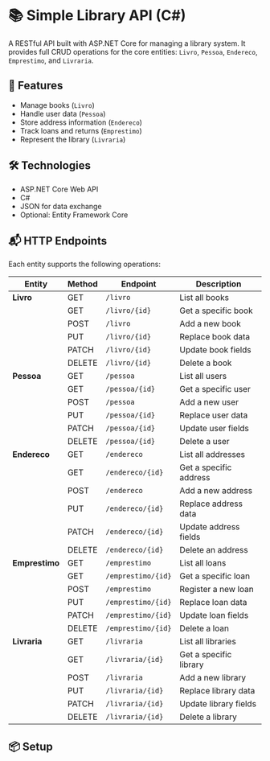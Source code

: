 # 📚 Simple Library API (C#)

A RESTful API built with ASP.NET Core for managing a library system. It provides full CRUD operations for the core entities: `Livro`, `Pessoa`, `Endereco`, `Emprestimo`, and `Livraria`.

## 🚀 Features

- Manage books (`Livro`)
- Handle user data (`Pessoa`)
- Store address information (`Endereco`)
- Track loans and returns (`Emprestimo`)
- Represent the library (`Livraria`)

## 🛠️ Technologies

- ASP.NET Core Web API
- C#
- JSON for data exchange
- Optional: Entity Framework Core

## 📬 HTTP Endpoints

Each entity supports the following operations:

| Entity       | Method  | Endpoint                 | Description                              |
|--------------|---------|--------------------------|------------------------------------------|
| **Livro**     | GET     | `/livro`                 | List all books                           |
|              | GET     | `/livro/{id}`            | Get a specific book                      |
|              | POST    | `/livro`                 | Add a new book                           |
|              | PUT     | `/livro/{id}`            | Replace book data                        |
|              | PATCH   | `/livro/{id}`            | Update book fields                       |
|              | DELETE  | `/livro/{id}`            | Delete a book                            |
| **Pessoa**    | GET     | `/pessoa`                | List all users                           |
|              | GET     | `/pessoa/{id}`           | Get a specific user                      |
|              | POST    | `/pessoa`                | Add a new user                           |
|              | PUT     | `/pessoa/{id}`           | Replace user data                        |
|              | PATCH   | `/pessoa/{id}`           | Update user fields                       |
|              | DELETE  | `/pessoa/{id}`           | Delete a user                            |
| **Endereco**  | GET     | `/endereco`              | List all addresses                       |
|              | GET     | `/endereco/{id}`         | Get a specific address                   |
|              | POST    | `/endereco`              | Add a new address                        |
|              | PUT     | `/endereco/{id}`         | Replace address data                     |
|              | PATCH   | `/endereco/{id}`         | Update address fields                    |
|              | DELETE  | `/endereco/{id}`         | Delete an address                        |
| **Emprestimo**| GET     | `/emprestimo`            | List all loans                           |
|              | GET     | `/emprestimo/{id}`       | Get a specific loan                      |
|              | POST    | `/emprestimo`            | Register a new loan                      |
|              | PUT     | `/emprestimo/{id}`       | Replace loan data                        |
|              | PATCH   | `/emprestimo/{id}`       | Update loan fields                       |
|              | DELETE  | `/emprestimo/{id}`       | Delete a loan                            |
| **Livraria**  | GET     | `/livraria`              | List all libraries                       |
|              | GET     | `/livraria/{id}`         | Get a specific library                   |
|              | POST    | `/livraria`              | Add a new library                        |
|              | PUT     | `/livraria/{id}`         | Replace library data                     |
|              | PATCH   | `/livraria/{id}`         | Update library fields                    |
|              | DELETE  | `/livraria/{id}`         | Delete a library                         |

## 📦 Setup

